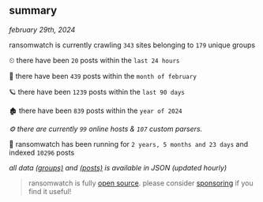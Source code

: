 
## summary
_february 29th, 2024_

ransomwatch is currently crawling `343` sites belonging to `179` unique groups

⏲ there have been `20` posts within the `last 24 hours`

🦈 there have been `439` posts within the `month of february`

🪐 there have been `1239` posts within the `last 90 days`

🏚 there have been `839` posts within the `year of 2024`

_⚙️ there are currently `99` online hosts & `107` custom parsers._

🦕 ransomwatch has been running for `2 years, 5 months and 23 days` and indexed `10296` posts

_all data  [(groups)](http://ransomwhat.telemetry.ltd/groups) and [(posts)](http://ransomwhat.telemetry.ltd/posts) is available in JSON (updated hourly)_

> ransomwatch is fully [open source](https://github.com/joshhighet/ransomwatch#ransomwatch--). please consider [sponsoring](https://github.com/sponsors/joshhighet) if you find it useful!
